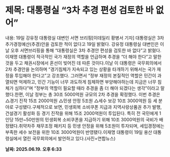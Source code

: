 # **제목: 대통령실 “3차 추경 편성 검토한 바 없어”**

  내용: 19일 강유정 대통령실 대변인 서면 브리핑[이데일리 황병서 기자] 대통령실은 3차 추가경정예산(추경)안을 검토한 적이 없다고 19일 밝혔다. 강유정 대통령실 대변인은 이날 오후 서면브리핑을 통해 “대통령실은 3차 추경안 편성을 검토한 바 없다”고 밝혔다. 이재명 대통령이 적극적인 국가 재정의 역할을 언급하며 추경을 “더 해야 한다”고 말한 것을 두고 채권시장에서 혼선이 빚어진 데 따른 것이다.이날 이 대통령은 국무회의에서 2차 추경안을 논의하며 “경기침체가 지속되고 있는 상황을 타개하기 위해서는 국가 재정을 투입해야 한다고”고 강조했다. 그러면서 “정부 재정의 본질적인 역할은 민간이 과열되면 억제하고, 민간 기능이 너무 과도하게 침체하면 부양해야하는데 지금은 너무 침체가 심하다”며 “정부의 역할이 필요할 때라 추경을 좀 더 해야 되겠다는 생각”이라고 말했다.한편, 이날 정부는 총 30조 5000억원 규모의 2차 추경을 확정했다. 이번 추경은 △경기 진작 15조 2000억원 △민생 안정 5조원 △세수 보강 10조 3000억원 등 세 분야로 구성됐다.구체적으로 보면, 민생회복 소비쿠폰 지급과 지역사랑상품권 추가 발행, 건설경기 활성화 등 경기 진작을 위해 15조 2000억원이 투입된다. 특히 전 국민에게 1인당 15만~50만원의 민생회복 소비쿠폰을 지급하기 위해 10조 3000억원의 국비가 배정됐다.취약차주 채무조정 패키지 등 민생 안정을 위해 5조원이 투자되며, 세입경정에는 부족한 세수 보전을 위한 10조 3000억원이 반영됐다.이재명 대통령이 19일 용산 대통령실에서 열린 국무회의에서 발언하고 있다.(사진=연합뉴스)

  **날짜: 2025.06.19. 오후 6:33**
